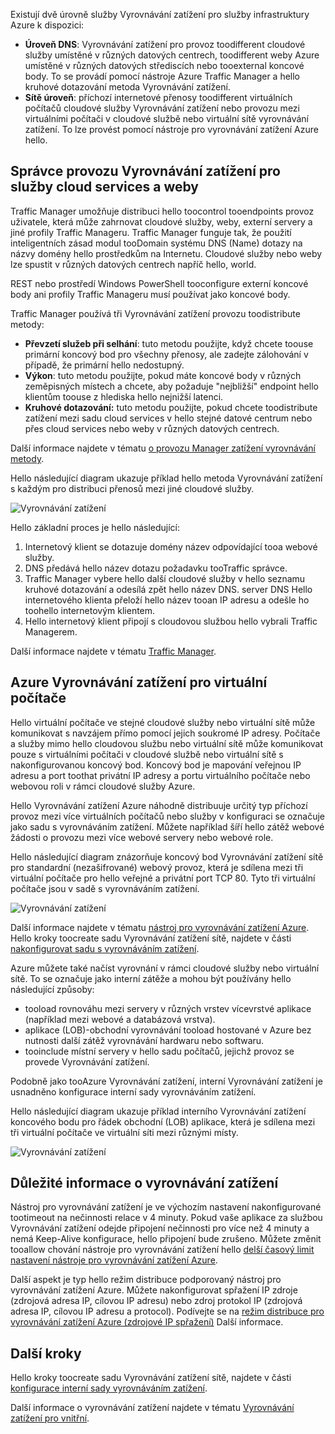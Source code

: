 

Existují dvě úrovně služby Vyrovnávání zatížení pro služby infrastruktury Azure k dispozici:

* **Úroveň DNS**: Vyrovnávání zatížení pro provoz toodifferent cloudové služby umístěné v různých datových centrech, toodifferent weby Azure umístěné v různých datových střediscích nebo tooexternal koncové body. To se provádí pomocí nástroje Azure Traffic Manager a hello kruhové dotazování metoda Vyrovnávání zatížení.
* **Sítě úroveň**: příchozí internetové přenosy toodifferent virtuálních počítačů cloudové služby Vyrovnávání zatížení nebo provozu mezi virtuálními počítači v cloudové službě nebo virtuální sítě vyrovnávání zatížení. To lze provést pomocí nástroje pro vyrovnávání zatížení Azure hello.

## <a name="traffic-manager-load-balancing-for-cloud-services-and-websites"></a>Správce provozu Vyrovnávání zatížení pro služby cloud services a weby
Traffic Manager umožňuje distribuci hello toocontrol tooendpoints provoz uživatele, která může zahrnovat cloudové služby, weby, externí servery a jiné profily Traffic Manageru. Traffic Manager funguje tak, že použití inteligentních zásad modul tooDomain systému DNS (Name) dotazy na názvy domény hello prostředkům na Internetu. Cloudové služby nebo weby lze spustit v různých datových centrech napříč hello, world.

REST nebo prostředí Windows PowerShell tooconfigure externí koncové body ani profily Traffic Manageru musí používat jako koncové body.

Traffic Manager používá tři Vyrovnávání zatížení provozu toodistribute metody:

* **Převzetí služeb při selhání**: tuto metodu použijte, když chcete toouse primární koncový bod pro všechny přenosy, ale zadejte zálohování v případě, že primární hello nedostupný.
* **Výkon**: tuto metodu použijte, pokud máte koncové body v různých zeměpisných místech a chcete, aby požaduje "nejbližší" endpoint hello klientům toouse z hlediska hello nejnižší latenci.
* **Kruhové dotazování:** tuto metodu použijte, pokud chcete toodistribute zatížení mezi sadu cloud services v hello stejné datové centrum nebo přes cloud services nebo weby v různých datových centrech.

Další informace najdete v tématu [o provozu Manager zatížení vyrovnávání metody](../articles/traffic-manager/traffic-manager-routing-methods.md).

Hello následující diagram ukazuje příklad hello metoda Vyrovnávání zatížení s každým pro distribuci přenosů mezi jiné cloudové služby.

![Vyrovnávání zatížení](./media/virtual-machines-common-load-balance/TMSummary.png)

Hello základní proces je hello následující:

1. Internetový klient se dotazuje domény název odpovídající tooa webové služby.
2. DNS předává hello název dotazu požadavku tooTraffic správce.
3. Traffic Manager vybere hello další cloudové služby v hello seznamu kruhové dotazování a odesílá zpět hello název DNS. server DNS Hello internetového klienta přeloží hello název tooan IP adresu a odešle ho toohello internetovým klientem.
4. Hello internetový klient připojí s cloudovou službou hello vybrali Traffic Managerem.

Další informace najdete v tématu [Traffic Manager](../articles/traffic-manager/traffic-manager-overview.md).

## <a name="azure-load-balancing-for-virtual-machines"></a>Azure Vyrovnávání zatížení pro virtuální počítače
Hello virtuální počítače ve stejné cloudové služby nebo virtuální sítě může komunikovat s navzájem přímo pomocí jejich soukromé IP adresy. Počítače a služby mimo hello cloudovou službu nebo virtuální sítě může komunikovat pouze s virtuálními počítači v cloudové službě nebo virtuální sítě s nakonfigurovanou koncový bod. Koncový bod je mapování veřejnou IP adresu a port toothat privátní IP adresy a portu virtuálního počítače nebo webovou roli v rámci cloudové služby Azure.

Hello Vyrovnávání zatížení Azure náhodně distribuuje určitý typ příchozí provoz mezi více virtuálních počítačů nebo služby v konfiguraci se označuje jako sadu s vyrovnáváním zatížení. Můžete například šíří hello zátěž webové žádosti o provozu mezi více webové servery nebo webové role.

Hello následující diagram znázorňuje koncový bod Vyrovnávání zatížení sítě pro standardní (nezašifrované) webový provoz, která je sdílena mezi tři virtuální počítače pro hello veřejné a privátní port TCP 80. Tyto tři virtuální počítače jsou v sadě s vyrovnáváním zatížení.

![Vyrovnávání zatížení](./media/virtual-machines-common-load-balance/LoadBalancing.png)

Další informace najdete v tématu [nástroj pro vyrovnávání zatížení Azure](../articles/load-balancer/load-balancer-overview.md). Hello kroky toocreate sadu Vyrovnávání zatížení sítě, najdete v části [nakonfigurovat sadu s vyrovnáváním zatížení](../articles/load-balancer/load-balancer-get-started-internet-arm-ps.md).

Azure můžete také načíst vyrovnání v rámci cloudové služby nebo virtuální sítě. To se označuje jako interní zátěže a mohou být používány hello následující způsoby:

* tooload rovnováhu mezi servery v různých vrstev vícevrstvé aplikace (například mezi webové a databázová vrstva).
* aplikace (LOB)-obchodní vyrovnávání tooload hostované v Azure bez nutnosti další zátěž vyrovnávání hardwaru nebo softwaru.
* tooinclude místní servery v hello sadu počítačů, jejichž provoz se provede Vyrovnávání zatížení.

Podobně jako tooAzure Vyrovnávání zatížení, interní Vyrovnávání zatížení je usnadněno konfigurace interní sady vyrovnáváním zatížení.

Hello následující diagram ukazuje příklad interního Vyrovnávání zatížení koncového bodu pro řádek obchodní (LOB) aplikace, která je sdílena mezi tři virtuální počítače ve virtuální síti mezi různými místy.

![Vyrovnávání zatížení](./media/virtual-machines-common-load-balance/LOBServers.png)

## <a name="load-balancer-considerations"></a>Důležité informace o vyrovnávání zatížení
Nástroj pro vyrovnávání zatížení je ve výchozím nastavení nakonfigurované tootimeout na nečinnosti relace v 4 minuty. Pokud vaše aplikace za službou Vyrovnávání zatížení odejde připojení nečinnosti pro více než 4 minuty a nemá Keep-Alive konfigurace, hello připojení bude zrušeno. Můžete změnit tooallow chování nástroje pro vyrovnávání zatížení hello [delší časový limit nastavení nástroje pro vyrovnávání zatížení Azure](../articles/load-balancer/load-balancer-tcp-idle-timeout.md).

Další aspekt je typ hello režim distribuce podporovaný nástroj pro vyrovnávání zatížení Azure. Můžete nakonfigurovat spřažení IP zdroje (zdrojová adresa IP, cílovou IP adresu) nebo zdroj protokol IP (zdrojová adresa IP, cílovou IP adresu a protocol). Podívejte se na [režim distribuce pro vyrovnávání zatížení Azure (zdrojové IP spřažení)](../articles/load-balancer/load-balancer-distribution-mode.md) Další informace.

## <a name="next-steps"></a>Další kroky
Hello kroky toocreate sadu Vyrovnávání zatížení sítě, najdete v části [konfigurace interní sady vyrovnáváním zatížení](../articles/load-balancer/load-balancer-get-started-ilb-arm-ps.md).

Další informace o vyrovnávání zatížení najdete v tématu [Vyrovnávání zatížení pro vnitřní](../articles/load-balancer/load-balancer-internal-overview.md).

